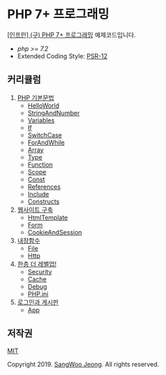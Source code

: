 # PHP 7+ 프로그래밍

[[인프런] (구) PHP 7+ 프로그래밍](https://www.inflearn.com/course/php) 예제코드입니다.

* *php >= 7.2*
* Extended Coding Style: [PSR-12](https://www.php-fig.org/psr/psr-12/)

## 커리큘럼

1. [PHP 기본문법](https://github.com/php-courses-inflearn/php7-legacy/tree/main/ch1)
    * [HelloWorld](https://github.com/php-courses-inflearn/php7-legacy/tree/main/ch1/HelloWorld)
    * [StringAndNumber](https://github.com/php-courses-inflearn/php7-legacy/tree/main/ch1/StringAndNumber)
    * [Variables](https://github.com/php-courses-inflearn/php7-legacy/tree/main/ch1/Variables)
    * [If](https://github.com/php-courses-inflearn/php7-legacy/tree/main/ch1/If)
    * [SwitchCase](https://github.com/php-courses-inflearn/php7-legacy/tree/main/ch1/SwitchCase)
    * [ForAndWhile](https://github.com/php-courses-inflearn/php7-legacy/tree/main/ch1/ForAndWhile)
    * [Array](https://github.com/php-courses-inflearn/php7-legacy/tree/main/ch1/Array)
    * [Type](https://github.com/php-courses-inflearn/php7-legacy/tree/main/ch1/Type)
    * [Function](https://github.com/php-courses-inflearn/php7-legacy/tree/main/ch1/Function)
    * [Scope](https://github.com/php-courses-inflearn/php7-legacy/tree/main/ch1/Scope)
    * [Const](https://github.com/php-courses-inflearn/php7-legacy/tree/main/ch1/Const)
    * [References](https://github.com/php-courses-inflearn/php7-legacy/tree/main/ch1/References)
    * [Include](https://github.com/php-courses-inflearn/php7-legacy/tree/main/ch1/Include)
    * [Constructs](https://github.com/php-courses-inflearn/php7-legacy/tree/main/ch1/Constructs)
3. [웹사이트 구축](https://github.com/php-courses-inflearn/php7-legacy/tree/main/ch3)
    * [HtmlTemplate](https://github.com/php-courses-inflearn/php7-legacy/tree/main/ch3/HtmlTemplate)
    * [Form](https://github.com/php-courses-inflearn/php7-legacy/tree/main/ch3/Form)
    * [CookieAndSession](https://github.com/php-courses-inflearn/php7-legacy/tree/main/ch3/CookieAndSession)
4. [내장함수](https://github.com/php-courses-inflearn/php7-legacy/tree/main/ch4)
    * [File](https://github.com/php-courses-inflearn/php7-legacy/tree/main/ch4/File)
    * [Http](https://github.com/php-courses-inflearn/php7-legacy/tree/main/ch4/Http)
5. [한층 더 레벨업!](https://github.com/php-courses-inflearn/php7-legacy/tree/main/ch5)
    * [Security](https://github.com/php-courses-inflearn/php7-legacy/tree/main/ch5/Security)
    * [Cache](https://github.com/php-courses-inflearn/php7-legacy/tree/main/ch5/Cache)
    * [Debug](https://github.com/php-courses-inflearn/php7-legacy/tree/main/ch5/Debug)
    * [PHP.ini](https://github.com/php-courses-inflearn/php7-legacy/tree/main/ch5/PHP.ini)
6. [로그인과 게시판](https://github.com/php-courses-inflearn/php7-legacy/tree/main/ch6)
    * [App](https://github.com/php-courses-inflearn/php7-legacy/tree/main/ch6/app)

## 저작권

[MIT](https://github.com/php-courses-inflearn/php7-legacy/blob/main/LICENSE)

Copyright 2019. [SangWoo Jeong](https://github.com/pronist). All rights reserved.

